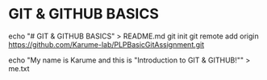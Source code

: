 # GIT & GITHUB BASICS

echo "# GIT & GITHUB BASICS" > README.md
git init
git remote add origin https://github.com/Karume-lab/PLPBasicGitAssignment.git

echo "My name is Karume and this is "Introduction to GIT & GITHUB!"" > me.txt
